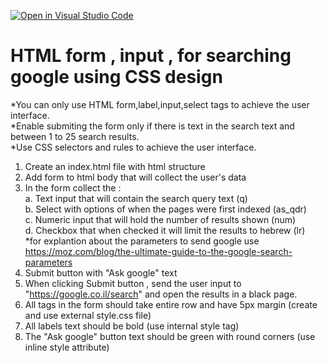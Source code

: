[![Open in Visual Studio Code](https://classroom.github.com/assets/open-in-vscode-f059dc9a6f8d3a56e377f745f24479a46679e63a5d9fe6f495e02850cd0d8118.svg)](https://classroom.github.com/online_ide?assignment_repo_id=6226722&assignment_repo_type=AssignmentRepo)
# HTML form , input , for searching google using CSS design
*You can only use HTML form,label,input,select tags to achieve the user interface.<br/>
*Enable submiting the form only if there is text in the search text and between 1 to 25 search results.<br/>
*Use CSS selectors and rules to achieve the user interface.<br/>
1. Create an index.html file with html structure
2. Add form to html body that will collect the user's data 
3. In the form collect the :<br/>
a. Text input that will contain the search query text (q)<br/>
b. Select with options of when the pages were first indexed (as_qdr)<br/>
c. Numeric input that will hold the number of results shown (num)<br/>
d. Checkbox that when checked it will limit the results to hebrew (lr)<br/>
*for explantion about the parameters to send google use https://moz.com/blog/the-ultimate-guide-to-the-google-search-parameters
4. Submit button with "Ask google" text
5. When clicking Submit button , send the user input to "https://google.co.il/search" and open the results in a black page. 
6. All tags in the form should take entire row and have 5px margin (create and use external style.css file)
7. All labels text should be bold (use internal style tag)
8. The "Ask google" button text should be green with round corners (use inline style attribute)